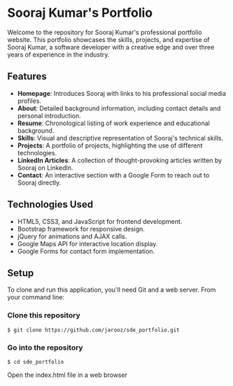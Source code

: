 # Sooraj Kumar's Portfolio

Welcome to the repository for Sooraj Kumar's professional portfolio website. This portfolio showcases the skills, projects, and expertise of Sooraj Kumar, a software developer with a creative edge and over three years of experience in the industry.

## Features

- **Homepage**: Introduces Sooraj with links to his professional social media profiles.
- **About**: Detailed background information, including contact details and personal introduction.
- **Resume**: Chronological listing of work experience and educational background.
- **Skills**: Visual and descriptive representation of Sooraj's technical skills.
- **Projects**: A portfolio of projects, highlighting the use of different technologies.
- **LinkedIn Articles**: A collection of thought-provoking articles written by Sooraj on LinkedIn.
- **Contact**: An interactive section with a Google Form to reach out to Sooraj directly.

## Technologies Used

- HTML5, CSS3, and JavaScript for frontend development.
- Bootstrap framework for responsive design.
- jQuery for animations and AJAX calls.
- Google Maps API for interactive location display.
- Google Forms for contact form implementation.

## Setup

To clone and run this application, you'll need Git and a web server. From your command line:


### Clone this repository
```
$ git clone https://github.com/jarooz/sde_portfolio.git
```

### Go into the repository
```
$ cd sde_portfolio
```

Open the index.html file in a web browser



